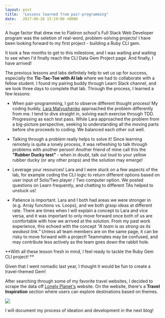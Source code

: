 ```yaml
---
layout: post
title:  "Lessons learned from pair-programming"
date:   2017-06-26 15:19:00 +0000
---
```



A huge factor that drew me to Flatiron school's Full Stack Web Developer program was the seletion of real-word, problem-solving projects!  I have been looking forward to my first project - building a Ruby CLI gem.

It took a few months to get to this milestone, and I was waiting and waiting to see when I'd finally reach the CLI Data Gem Project page.  And finally, I have arrived!

The previous lessons and labs definitely help to set us up for success, especially the **Tic-Tac-Toe with AI lab** where we had to collaborate with a fellow student.  I found my pairing buddy through Learn Slack channel, and we took three days to complete that lab.   Through the process, I learned a few lessons:

* When pair-programming, I got to observe different thought process! My coding buddy, [Lara Matyushenko](https://learn.co/laramontana) approached the problem differently from me. I tend to dive straight in, solving each exercise through TDD. Progressing as each test pass.  While Lara approached the problem from a big-picture perspective, seeking to understanding all the moving parts before she proceeds to coding.  We balanced each other out well.

* Talking through a problem really helps to solve it! Since learning remotely is quite a lonely process, it was refreshing to talk through problems with another person!  Another friend of mine call this the **"Rubber Ducky test"** - when in doubt, talk out loud to your yellow rubber ducky (or any other props) and the solution may emerge!

* Leverage your resources! Lara and I were stuck on a few aspects of the lab, for example coding the CLI logic to return different options based on user input of Solo/Two player / Two computer option.  We posted questions on Learn frequently, and chatting to different TAs helped to unstuck us!

* Patience is important. Lara and I both had areas we were stronger in (e.g. Array functions vs. Loops), and we both grasp ideas at different rate. There are times when I will explain a concept to Lara and vice versa, and it was important to only move forward once both of us are comfortable with how we arrived at the solution.  From my past work experience, this echoed with the concept *"A team is as strong as its weakest link."* Unless all team members are on the same page, it can be risky to move forward with a project!  Teammates may be confused, and may contribute less actively as the team goes down the rabbit hole.

**With all these lesson fresh in mind, I feel ready to tackle the Ruby Gem CLI project!  **

Given that I went nomadic last year, I thought it would be fun to create a travel-themed Gem! 

After searching through some of my favorite travel websites, I decided to scrape the data off [Lonely Planet's](https://www.lonelyplanet.com/) website.  On the website, there's a **Travel Inspiration** section where users can explore destinations based on themes.

![](http://)

I will document my process of ideation and development in the next blog! 

